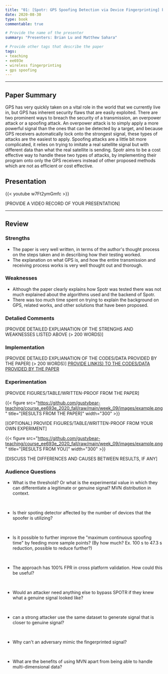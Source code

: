 ```yaml
---
title: "01: [Spotr: GPS Spoofing Detection via Device Fingerprinting] by [M. Foruhandeh, A. Z. Mohammed, G. Kildow, P. Berges, and R. Gerdes]"
date: 2020-08-30
type: book
commentable: true

# Provide the name of the presenter
summary: "Presenters: Brian Lu and Matthew Sahara"

# Provide other tags that describe the paper
tags:
- teaching
- ee693e
- wireless fingerprinting
- gps spoofing
---
```


***
## Paper Summary
GPS has very quickly taken on a vital role in the world that we currently live in, but GPS has inherent security flaws that are easily exploited. There are two prominent ways to breach the security of a transmission, an overpower attack or a spoofing attack. An overpower attack is to simply apply a more powerful signal than the ones that can be detected by a target, and because GPS receivers automatically lock onto the strongest signal, these types of attacks are the easiest to apply. Spoofing attacks are a little bit more complicated, it relies on trying to imitate a real satellite signal but with different data than what the real satellite is sending. Spotr aims to be a cost effective way to handle these two types of attacks, by implementing their program onto only the GPS receivers instead of other proposed methods which are not as efficient or cost effective. 

## Presentation
{{< youtube w7Ft2ymGmfc >}}

[PROVIDE A VIDEO RECORD OF YOUR PRESENTATION]
***

## Review
### Strengths
- The paper is very well written, in terms of the author's thought process on the steps taken and in describing how their testing worked.
- The explanation on what GPS is, and how the entire transmission and receiving process works is very well thought out and thorough.


### Weaknesses
- Although the paper clearly explains how Spotr was tested there was not much explained about the algorithms used and the backend of Spotr.
- There was too much time spent on trying to explain the background on GPS, related works, and other solutions that have been proposed.


### Detalied Comments
[PROVIDE DETAILED EXPLIANATION OF THE STRENGHS AND WEAKNESSES LISTED ABOVE (>
200 WORDS)]

### Implementation
[PROVIDE DETAILED EXPLIANATION OF THE CODES/DATA PROVIDED BY THE PAPER] (>
200 WORDS)]
[PROVIDE LINK(S) TO THE CODES/DATA PROVIDED BY THE PAPER](https://github.com/gustybear-teaching/course_ee693e_2020_fall)

### Experimentation
[PROVIDE FIGURES/TABLE/WRITTEN-PROOF FROM THE PAPER]

{{< figure src="https://github.com/gustybear-teaching/course_ee693e_2020_fall/raw/main/week_09/images/example.png" title="[RESULTS FROM THE PAPER]" width="300" >}}

[(OPTIONAL) PROVIDE FIGURES/TABLE/WRITTEN-PROOF FROM YOUR OWN EXPERIMENT]

{{< figure src="https://github.com/gustybear-teaching/course_ee693e_2020_fall/raw/main/week_09/images/example.png" title="[RESULTS FROM YOU]" width="300" >}}

[DISCUSS THE DIFFERENCES AND CAUSES BETWEEN RESULTS, IF ANY]

### Audience Questions
- What is the threshold? Or what is the experimental value in which they can differentiate a legitimate or genuine signal? MVN distribution in context.
<br /> 

- Is their spoting detector affected by the number of devices that the spoofer is utilizing?
<br /> 

- Is it possible to further improve the "maximum continuous spoofing time" by feeding more sample points? (By how much? Ex. 100 s to 47.3 s reduction, possible to reduce further?)
<br /> 

- The approach has 100% FPR in cross platform validation. How could this be useful?
<br /> 

- Would an attacker need anything else to bypass SPOTR if they knew what a genuine signal looked like?
<br /> 

- can a strong attacker use the same dataset to generate signal that is closer to genuine signal?
<br /> 

- Why can't an adversary mimic the fingerprinted signal?
<br /> 

- What are the benefits of using MVN apart from being able to handle multi-dimensional data?
<br /> 
